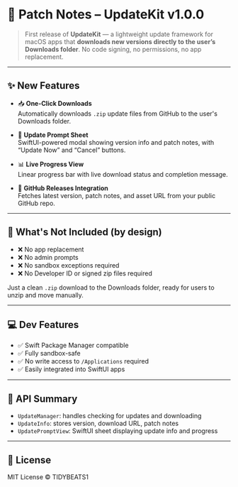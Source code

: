 # 📝 Patch Notes – UpdateKit v1.0.0

> First release of **UpdateKit** — a lightweight update framework for macOS apps that **downloads new versions directly to the user’s Downloads folder**. No code signing, no permissions, no app replacement.

---

## ✨ New Features

- 📥 **One-Click Downloads**  
  Automatically downloads `.zip` update files from GitHub to the user's Downloads folder.

- 🔔 **Update Prompt Sheet**  
  SwiftUI-powered modal showing version info and patch notes, with “Update Now” and “Cancel” buttons.

- 📊 **Live Progress View**  
  Linear progress bar with live download status and completion message.

- 🔗 **GitHub Releases Integration**  
  Fetches latest version, patch notes, and asset URL from your public GitHub repo.

---

## 🚫 What's Not Included (by design)

- ❌ No app replacement
- ❌ No admin prompts
- ❌ No sandbox exceptions required
- ❌ No Developer ID or signed zip files required

Just a clean `.zip` download to the Downloads folder, ready for users to unzip and move manually.

---

## 💻 Dev Features

- ✅ Swift Package Manager compatible
- ✅ Fully sandbox-safe
- ✅ No write access to `/Applications` required
- ✅ Easily integrated into SwiftUI apps

---

## 🔧 API Summary

- `UpdateManager`: handles checking for updates and downloading
- `UpdateInfo`: stores version, download URL, patch notes
- `UpdatePromptView`: SwiftUI sheet displaying update info and progress

---

## 📄 License

MIT License © TIDYBEATS1
